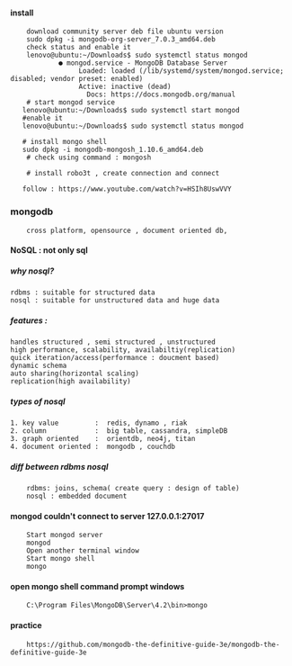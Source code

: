 #### install 

        download community server deb file ubuntu version
        sudo dpkg -i mongodb-org-server_7.0.3_amd64.deb
        check status and enable it
        lenovo@ubuntu:~/Downloads$ sudo systemctl status mongod
                ● mongod.service - MongoDB Database Server
                     Loaded: loaded (/lib/systemd/system/mongod.service; disabled; vendor preset: enabled)
                     Active: inactive (dead)
                       Docs: https://docs.mongodb.org/manual
        # start mongod service
       lenovo@ubuntu:~/Downloads$ sudo systemctl start mongod
       #enable it
       lenovo@ubuntu:~/Downloads$ sudo systemctl status mongod

       # install mongo shell
       sudo dpkg -i mongodb-mongosh_1.10.6_amd64.deb 
        # check using command : mongosh

        # install robo3t , create connection and connect

       follow : https://www.youtube.com/watch?v=HSIh8UswVVY

### mongodb
        cross platform, opensource , document oriented db, 

#### NoSQL : not only sql

##### why nosql?
    rdbms : suitable for structured data
    nosql : suitable for unstructured data and huge data

##### features : 
    handles structured , semi structured , unstructured
    high performance, scalability, availabiltiy(replication)
    quick iteration/access(performance : doucment based)
    dynamic schema
    auto sharing(horizontal scaling)
    replication(high availability)


##### types of nosql
    1. key value         :  redis, dynamo , riak
    2. column            :  big table, cassandra, simpleDB
    3. graph oriented    :  orientdb, neo4j, titan
    4. document oriented :  mongodb , couchdb


##### diff between rdbms nosql
        rdbms: joins, schema( create query : design of table)
        nosql : embedded document


#### mongod couldn't connect to server 127.0.0.1:27017

        Start mongod server
        mongod
        Open another terminal window
        Start mongo shell
        mongo
        
#### open mongo shell command prompt windows

        C:\Program Files\MongoDB\Server\4.2\bin>mongo

#### practice

        https://github.com/mongodb-the-definitive-guide-3e/mongodb-the-definitive-guide-3e
